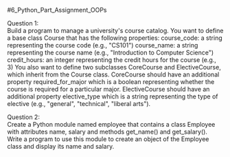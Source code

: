 #6_Python_Part_Assignment_OOPs

Question 1:  
Build a program to manage a university's course catalog. You want to define a base class Course
that has the following properties:
course_code: a string representing the course code (e.g., "CS101")
course_name: a string representing the course name (e.g., "Introduction to Computer Science")
credit_hours: an integer representing the credit hours for the course (e.g., 3)
You also want to define two subclasses CoreCourse and ElectiveCourse, which inherit from the
Course class.
CoreCourse should have an additional property required_for_major which is a boolean representing
whether the course is required for a particular major.
ElectiveCourse should have an additional property elective_type which is a string representing the
type of elective (e.g., "general", "technical", "liberal arts").

Question 2:  
Create a Python module named employee that contains a class Employee with attributes name,
salary and methods get_name() and get_salary(). Write a program to use this module to create an
object of the Employee class and display its name and salary.
